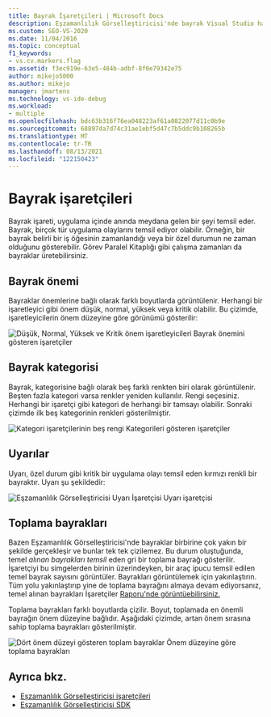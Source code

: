 ```yaml
---
title: Bayrak İşaretçileri | Microsoft Docs
description: Eşzamanlılık Görselleştiricisi'nde bayrak Visual Studio hakkında bilgi öğrenin. Bayrak işareti, uygulama içinde anında meydana gelen bir şeyi temsil eder.
ms.custom: SEO-VS-2020
ms.date: 11/04/2016
ms.topic: conceptual
f1_keywords:
- vs.cv.markers.flag
ms.assetid: f3ec919e-63e5-484b-adbf-8f0e79342e75
author: mikejo5000
ms.author: mikejo
manager: jmartens
ms.technology: vs-ide-debug
ms.workload:
- multiple
ms.openlocfilehash: bdc63b316f76ea048223af61a0822077d11c0b9e
ms.sourcegitcommit: 68897da7d74c31ae1ebf5d47c7b5ddc9b108265b
ms.translationtype: MT
ms.contentlocale: tr-TR
ms.lasthandoff: 08/13/2021
ms.locfileid: "122150423"
---
```

# <a name="flag-markers"></a>Bayrak işaretçileri
Bayrak işareti, uygulama içinde anında meydana gelen bir şeyi temsil eder. Bayrak, birçok tür uygulama olaylarını temsil ediyor olabilir. Örneğin, bir bayrak belirli bir iş öğesinin zamanlandığı veya bir özel durumun ne zaman olduğunu gösterebilir. Görev Paralel Kitaplığı gibi çalışma zamanları da bayraklar üretebilirsiniz.

## <a name="flag-importance"></a>Bayrak önemi
 Bayraklar önemlerine bağlı olarak farklı boyutlarda görüntülenir. Herhangi bir işaretleyici gibi önem düşük, normal, yüksek veya kritik olabilir.  Bu çizimde, işaretleyicilerin önem düzeyine göre görünümü gösterilir:

 ![Düşük, Normal, Yüksek ve Kritik önem işaretleyicileri](../profiling/media/cvmarkerimportance.png "CVMarkerImportance") Bayrak önemini gösteren işaretçiler

## <a name="flag-category"></a>Bayrak kategorisi
 Bayrak, kategorisine bağlı olarak beş farklı renkten biri olarak görüntülenir. Beşten fazla kategori varsa renkler yeniden kullanılır. Rengi seçesiniz. Herhangi bir işaretçi gibi kategori de herhangi bir tamsayı olabilir. Sonraki çizimde ilk beş kategorinin renkleri gösterilmiştir.

 ![Kategori işaretçilerinin beş rengi](../profiling/media/cvmarkercategory.png "CVMarkerCategory") Kategorileri gösteren işaretçiler

## <a name="alerts"></a>Uyarılar
 Uyarı, özel durum gibi kritik bir uygulama olayı temsil eden kırmızı renkli bir bayraktır.  Uyarı şu şekildedir:

 ![Eşzamanlılık Görselleştiricisi Uyarı İşaretçisi](../profiling/media/cvmarkeralert.png "CVMarkerAlert") Uyarı işaretçisi

## <a name="aggregation-flags"></a>Toplama bayrakları
 Bazen Eşzamanlılık Görselleştiricisi'nde bayraklar birbirine çok yakın bir şekilde gerçekleşir ve bunlar tek tek çizilemez. Bu durum oluştuğunda, temel *alınan bayrakları temsil* eden gri bir toplama bayrağı gösterilir. İşaretçiyi bu simgelerden birinin üzerindeyken, bir araç ipucu temsil edilen temel bayrak sayısını görüntüler. Bayrakları görüntülemek için yakınlaştırın. Tüm yolu yakınlaştırıp yine de toplama bayrağını almaya devam ediyorsanız, temel alınan bayrakları İşaretçiler [Raporu'nde görüntüebilirsiniz.](../profiling/markers-report.md)

 Toplama bayrakları farklı boyutlarda çizilir. Boyut, toplamada en önemli bayrağın önem düzeyine bağlıdır. Aşağıdaki çizimde, artan önem sırasına sahip toplama bayrakları gösterilmiştir.

 ![Dört önem düzeyi gösteren toplam bayraklar](../profiling/media/cvmarkeraggregate.png "CVMarkerAggregate") Önem düzeyine göre toplama bayrakları

## <a name="see-also"></a>Ayrıca bkz.
- [Eşzamanlılık Görselleştiricisi işaretçileri](../profiling/concurrency-visualizer-markers.md)
- [Eşzamanlılık Görselleştiricisi SDK](../profiling/concurrency-visualizer-sdk.md)